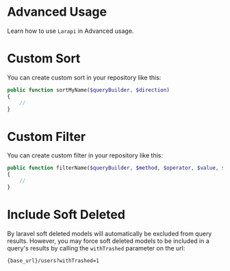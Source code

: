 # Advanced Usage

Learn how to use `Larapi` in Advanced usage.

# Custom Sort

You can create custom sort in your repository like this:

```php
public function sortMyName($queryBuilder, $direction)
{
    // 
}
```

# Custom Filter

You can create custom filter in your repository like this:

```php
public function filterName($queryBuilder, $method, $operator, $value, $clauseOperator, $or)
{
    // 
}
```

# Include Soft Deleted

By laravel soft deleted models will automatically be excluded from query results. However, you may force soft deleted models to be included in a query's results by calling the `withTrashed` parameter on the url:

```console
{base_url}/users?withTrashed=1
```